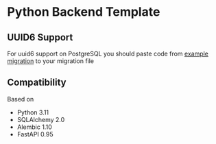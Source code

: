 # Python Backend Template
## UUID6 Support
For uuid6 support on PostgreSQL you should paste code from [example migration](examples/migration.py) to your migration file
## Compatibility
Based on
- Python 3.11
- SQLAlchemy 2.0
- Alembic 1.10
- FastAPI 0.95

